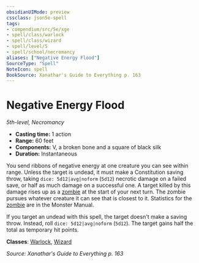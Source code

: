 ```yaml
---
obsidianUIMode: preview
cssclass: json5e-spell
tags:
- compendium/src/5e/xge
- spell/class/warlock
- spell/class/wizard
- spell/level/5
- spell/school/necromancy
aliases: ["Negative Energy Flood"]
SourceType: "Spell"
NoteIcon: spell
BookSource: Xanathar's Guide to Everything p. 163
---
```

# Negative Energy Flood
*5th-level, Necromancy*  

- **Casting time:** 1 action
- **Range:** 60 feet
- **Components:** V, a broken bone and a square of black silk
- **Duration:** Instantaneous

You send ribbons of negative energy at one creature you can see within range. Unless the target is undead, it must make a Constitution saving throw, taking `dice: 5d12|avg|noform` (`5d12`) necrotic damage on a failed save, or half as much damage on a successful one. A target killed by this damage rises up as a [zombie](/3-Mechanics/CLI/bestiary/undead/zombie.md) at the start of your next turn. The zombie pursues whatever creature it can see that is closest to it. Statistics for the [zombie](/3-Mechanics/CLI/bestiary/undead/zombie.md) are in the Monster Manual.

If you target an undead with this spell, the target doesn't make a saving throw. Instead, roll `dice: 5d12|avg|noform` (`5d12`). The target gains half the total as temporary hit points.

**Classes**: [Warlock](/3-Mechanics/CLI/classes/warlock.md), [Wizard](/3-Mechanics/CLI/classes/wizard.md)

*Source: Xanathar's Guide to Everything p. 163*